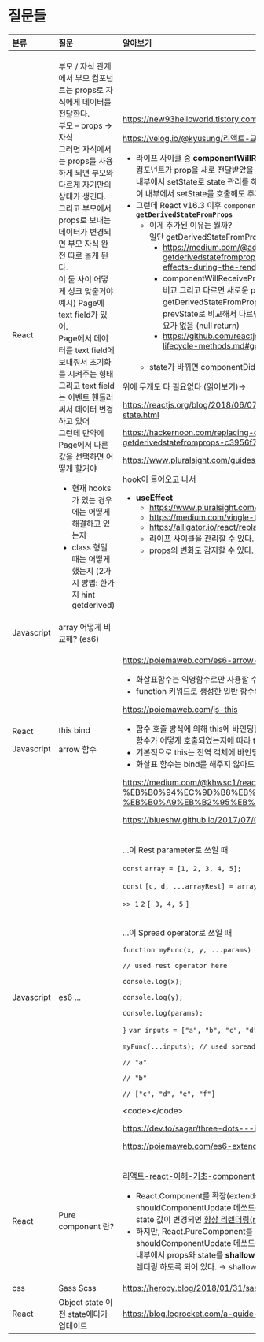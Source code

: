 # 질문들

<table>
  <thead>
    <tr>
      <th style="text-align:left">&#xBD84;&#xB958;</th>
      <th style="text-align:left">&#xC9C8;&#xBB38;</th>
      <th style="text-align:left">&#xC54C;&#xC544;&#xBCF4;&#xAE30;</th>
    </tr>
  </thead>
  <tbody>
    <tr>
      <td style="text-align:left">React</td>
      <td style="text-align:left">
        <p>&#xBD80;&#xBAA8; / &#xC790;&#xC2DD; &#xAD00;&#xACC4;&#xC5D0;&#xC11C; &#xBD80;&#xBAA8;
          &#xCEF4;&#xD3EC;&#xB10C;&#xD2B8;&#xB294; props&#xB85C; &#xC790;&#xC2DD;&#xC5D0;&#xAC8C;
          &#xB370;&#xC774;&#xD130;&#xB97C; &#xC804;&#xB2EC;&#xD55C;&#xB2E4;.
          <br />&#xBD80;&#xBAA8; &#x2013; props &#x2192; &#xC790;&#xC2DD;
          <br />&#xADF8;&#xB7EC;&#xBA74; &#xC790;&#xC2DD;&#xC5D0;&#xC11C;&#xB294; props&#xB97C;
          &#xC0AC;&#xC6A9;&#xD558;&#xAC8C; &#xB418;&#xBA74; &#xBD80;&#xBAA8;&#xC640;
          &#xB2E4;&#xB974;&#xAC8C; &#xC790;&#xAE30;&#xB9CC;&#xC758; &#xC0C1;&#xD0DC;&#xAC00;
          &#xC0DD;&#xAE34;&#xB2E4;.
          <br />&#xADF8;&#xB9AC;&#xACE0; &#xBD80;&#xBAA8;&#xC5D0;&#xC11C; props&#xB85C;
          &#xBCF4;&#xB0B4;&#xB294; &#xB370;&#xC774;&#xD130;&#xAC00; &#xBCC0;&#xACBD;&#xB418;&#xBA74;
          &#xBD80;&#xBAA8; &#xC790;&#xC2DD; &#xC644;&#xC804; &#xB530;&#xB85C; &#xB180;&#xAC8C;
          &#xB41C;&#xB2E4;.
          <br />&#xC774; &#xB458; &#xC0AC;&#xC774; &#xC5B4;&#xB5BB;&#xAC8C; &#xC2F1;&#xD06C;
          &#xB9DE;&#xCD9C;&#xAC70;&#xC57C;
          <br />&#xC608;&#xC2DC;) Page&#xC5D0; text field&#xAC00; &#xC788;&#xC5B4;.
          <br
          />Page&#xC5D0;&#xC11C; &#xB370;&#xC774;&#xD130;&#xB97C; text field&#xC5D0;
          &#xBCF4;&#xB0B4;&#xC918;&#xC11C; &#xCD08;&#xAE30;&#xD654;&#xB97C; &#xC2DC;&#xCF1C;&#xC8FC;&#xB294;
          &#xD615;&#xD0DC;
          <br />&#xADF8;&#xB9AC;&#xACE0; text field&#xB294; &#xC774;&#xBCA4;&#xD2B8; &#xD578;&#xB4E4;&#xB7EC;
          &#xC368;&#xC11C; &#xB370;&#xC774;&#xD130; &#xBCC0;&#xACBD;&#xD558;&#xACE0;
          &#xC788;&#xC5B4;
          <br />&#xADF8;&#xB7F0;&#xB370; &#xB9CC;&#xC57D;&#xC5D0; Page&#xC5D0;&#xC11C;
          &#xB2E4;&#xB978; &#xAC12;&#xC744; &#xC120;&#xD0DD;&#xD558;&#xBA74; &#xC5B4;&#xB5BB;&#xAC8C;
          &#xD560;&#xAC70;&#xC57C;</p>
        <ul>
          <li>&#xD604;&#xC7AC; hooks&#xAC00; &#xC788;&#xB294; &#xACBD;&#xC6B0;&#xC5D0;&#xB294;
            &#xC5B4;&#xB5BB;&#xAC8C; &#xD574;&#xACB0;&#xD558;&#xACE0; &#xC788;&#xB294;&#xC9C0;</li>
          <li>class &#xD615;&#xC77C; &#xB54C;&#xB294; &#xC5B4;&#xB5BB;&#xAC8C; &#xD588;&#xB294;&#xC9C0;
            (2&#xAC00;&#xC9C0; &#xBC29;&#xBC95;: &#xD55C;&#xAC00;&#xC9C0; hint getderived)</li>
        </ul>
      </td>
      <td style="text-align:left">
        <p><a href="https://new93helloworld.tistory.com/247">https://new93helloworld.tistory.com/247</a>
        </p>
        <p><a href="https://velog.io/@kyusung/%EB%A6%AC%EC%95%A1%ED%8A%B8-%EA%B5%90%EA%B3%BC%EC%84%9C-%EC%BB%B4%ED%8F%AC%EB%84%8C%ED%8A%B8%EC%99%80-%EB%9D%BC%EC%9D%B4%ED%94%84%EC%82%AC%EC%9D%B4%ED%81%B4-%EC%9D%B4%EB%B2%A4%ED%8A%B8">https://velog.io/@kyusung/&#xB9AC;&#xC561;&#xD2B8;-&#xAD50;&#xACFC;&#xC11C;-&#xCEF4;&#xD3EC;&#xB10C;&#xD2B8;&#xC640;-&#xB77C;&#xC774;&#xD504;&#xC0AC;&#xC774;&#xD074;-&#xC774;&#xBCA4;&#xD2B8;</a>
        </p>
        <ul>
          <li>&#xB77C;&#xC774;&#xD504; &#xC0AC;&#xC774;&#xD074; &#xC911; <b>componentWillReceiveProps</b>
            <br
            />&#xCEF4;&#xD3EC;&#xB10C;&#xD2B8;&#xAC00; prop&#xC744; &#xC0C8;&#xB85C;
            &#xC804;&#xB2EC;&#xBC1B;&#xC558;&#xC744; &#xB54C; &#xC2E4;&#xD589;&#xB428;
            <br
            />&#xB0B4;&#xBD80;&#xC5D0;&#xC11C; setState&#xB85C; state &#xAD00;&#xB9AC;&#xB97C;
            &#xD574;&#xC8FC;&#xBA74; &#xC720;&#xC6A9;
            <br />&#xC774; &#xB0B4;&#xBD80;&#xC5D0;&#xC11C; setState&#xB97C; &#xD638;&#xCD9C;&#xD574;&#xB3C4;
            &#xCD94;&#xAC00;&#xC801; &#xB79C;&#xB354;&#xB9C1;&#xC740; &#xC5C6;&#xC74C;</li>
          <li>&#xADF8;&#xB7F0;&#xB370; React v16.3 &#xC774;&#xD6C4; <code>componentWillReceiveProps</code> &#xB300;&#xCCB4;
            &#xBA54;&#xC11C;&#xB4DC; &#xCD94;&#xAC00; <b><code>getDerivedStateFromProps</code></b>
            <ul>
              <li>&#xC774;&#xAC8C; &#xCD94;&#xAC00;&#xB41C; &#xC774;&#xC720;&#xB294; &#xBB58;&#xAE4C;?
                <br
                />&#xC77C;&#xB2E8; getDerivedStateFromProps&#xB294; static &#xD568;&#xC218;
                <br
                />
                <ul>
                  <li><a href="https://medium.com/@adhithiravi/the-reason-getderivedstatefromprops-is-static-is-to-discourage-any-side-effects-during-the-render-6e95cf8f10b5">https://medium.com/@adhithiravi/the-reason-getderivedstatefromprops-is-static-is-to-discourage-any-side-effects-during-the-render-6e95cf8f10b5</a>
                  </li>
                  <li>componentWillReceiveProps(nextProps) nextProps&#xAC00; &#xB118;&#xC5B4;&#xC640;&#xC11C;
                    props&#xC640; &#xBE44;&#xAD50; &#xADF8;&#xB9AC;&#xACE0; &#xB2E4;&#xB974;&#xBA74;
                    &#xC0C8;&#xB85C;&#xC6B4; props&#xB85C; setState
                    <br />getDerivedStateFromProps(nextProps, prevState) nextProps&#xC640; prevState&#xB85C;
                    &#xBE44;&#xAD50;&#xD574;&#xC11C; &#xB2E4;&#xB974;&#xBA74; state&#xB97C;
                    return &#xB2E4;&#xB974;&#xBA74; &#xC0C8;&#xB85C;&#xC6B4; state&#xB97C;
                    &#xB118;&#xACA8;&#xC904; &#xD544;&#xC694;&#xAC00; &#xC5C6;&#xC74C; (null
                    return)</li>
                  <li><a href="https://github.com/reactjs/rfcs/blob/master/text/0006-static-lifecycle-methods.md#goal">https://github.com/reactjs/rfcs/blob/master/text/0006-static-lifecycle-methods.md#goal</a>
                    <br
                    />
                    <br />
                  </li>
                </ul>
              </li>
              <li>state&#xAC00; &#xBC14;&#xB00C;&#xBA74; componentDidUpdate &#xC218;&#xD589;</li>
            </ul>
          </li>
        </ul>
        <p>&#xC704;&#xC5D0; &#xB450;&#xAC1C;&#xB3C4; &#xB2E4; &#xD544;&#xC694;&#xC5C6;&#xB2E4;
          (&#xC77D;&#xC5B4;&#xBCF4;&#xAE30;)&#x2192;</p>
        <p><a href="https://reactjs.org/blog/2018/06/07/you-probably-dont-need-derived-state.html">https://reactjs.org/blog/2018/06/07/you-probably-dont-need-derived-state.html</a>
        </p>
        <p><a href="https://hackernoon.com/replacing-componentwillreceiveprops-with-getderivedstatefromprops-c3956f7ce607">https://hackernoon.com/replacing-componentwillreceiveprops-with-getderivedstatefromprops-c3956f7ce607</a>
        </p>
        <p><a href="https://www.pluralsight.com/guides/prop-changes-in-react-component">https://www.pluralsight.com/guides/prop-changes-in-react-component</a>
        </p>
        <p>hook&#xC774; &#xB4E4;&#xC5B4;&#xC624;&#xACE0; &#xB098;&#xC11C;</p>
        <ul>
          <li><b>useEffect</b>
            <ul>
              <li><a href="https://www.pluralsight.com/guides/prop-changes-in-react-component">https://www.pluralsight.com/guides/prop-changes-in-react-component</a>
              </li>
              <li><a href="https://medium.com/vingle-tech-blog/react-hook-ec3f25c2d8fa">https://medium.com/vingle-tech-blog/react-hook-ec3f25c2d8fa</a>
              </li>
              <li><a href="https://alligator.io/react/replacing-component-lifecycles-with-useeffect/">https://alligator.io/react/replacing-component-lifecycles-with-useeffect/</a>
              </li>
              <li>&#xB77C;&#xC774;&#xD504; &#xC0AC;&#xC774;&#xD074;&#xC744; &#xAD00;&#xB9AC;&#xD560;
                &#xC218; &#xC788;&#xB2E4;.</li>
              <li>props&#xC758; &#xBCC0;&#xD654;&#xB3C4; &#xAC10;&#xC9C0;&#xD560; &#xC218;
                &#xC788;&#xB2E4;.</li>
            </ul>
          </li>
        </ul>
      </td>
    </tr>
    <tr>
      <td style="text-align:left">Javascript</td>
      <td style="text-align:left">array &#xC5B4;&#xB5BB;&#xAC8C; &#xBE44;&#xAD50;&#xD574;? (es6)</td>
      <td
      style="text-align:left"></td>
    </tr>
    <tr>
      <td style="text-align:left">
        <p>React</p>
        <p>Javascript</p>
      </td>
      <td style="text-align:left">
        <p>this bind</p>
        <p>arrow &#xD568;&#xC218;</p>
      </td>
      <td style="text-align:left">
        <p><a href="https://poiemaweb.com/es6-arrow-function">https://poiemaweb.com/es6-arrow-function</a>
        </p>
        <ul>
          <li>&#xD654;&#xC0B4;&#xD45C;&#xD568;&#xC218;&#xB294; &#xC775;&#xBA85;&#xD568;&#xC218;&#xB85C;&#xB9CC;
            &#xC0AC;&#xC6A9;&#xD560; &#xC218; &#xC788;&#xB2E4;.</li>
          <li>function &#xD0A4;&#xC6CC;&#xB4DC;&#xB85C; &#xC0DD;&#xC131;&#xD55C; &#xC77C;&#xBC18;
            &#xD568;&#xC218;&#xC640; &#xD654;&#xC0B4;&#xD45C; &#xD568;&#xC218;&#xC758;
            &#xAC00;&#xC7A5; &#xD070; &#xCC28;&#xC774;&#xC810;&#xC740; this&#xC774;&#xB2E4;.</li>
        </ul>
        <p><a href="https://poiemaweb.com/js-this">https://poiemaweb.com/js-this</a>
        </p>
        <ul>
          <li>&#xD568;&#xC218; &#xD638;&#xCD9C; &#xBC29;&#xC2DD;&#xC5D0; &#xC758;&#xD574;
            this&#xC5D0; &#xBC14;&#xC778;&#xB529;&#xD560; &#xC5B4;&#xB5A4; &#xAC1D;&#xCCB4;&#xAC00;
            &#xB3D9;&#xC801;&#xC73C;&#xB85C; &#xACB0;&#xC815;&#xB41C;&#xB2E4;. &#xD568;&#xC218;&#xB97C;
            &#xD638;&#xCD9C;&#xD560; &#xB54C; &#xD568;&#xC218;&#xAC00; &#xC5B4;&#xB5BB;&#xAC8C;
            &#xD638;&#xCD9C;&#xB418;&#xC5C8;&#xB294;&#xC9C0;&#xC5D0; &#xB530;&#xB77C;
            this&#xC5D0; &#xBC14;&#xC778;&#xB529;&#xD560; &#xAC1D;&#xCCB4;&#xAC00;
            &#xB3D9;&#xC801;&#xC73C;&#xB85C; &#xACB0;&#xC815; &#xB41C;&#xB2E4;.</li>
          <li>&#xAE30;&#xBCF8;&#xC801;&#xC73C;&#xB85C; this&#xB294; &#xC804;&#xC5ED;
            &#xAC1D;&#xCCB4;&#xC5D0; &#xBC14;&#xC778;&#xB529;</li>
          <li>&#xD654;&#xC0B4;&#xD45C; &#xD568;&#xC218;&#xB294; bind&#xB97C; &#xD574;&#xC8FC;&#xC9C0;
            &#xC54A;&#xC544;&#xB3C4; &#xBC14;&#xB85C; &#xC704;&#xCABD; scope&#xC744;
            &#xAC00;&#xB9AC;&#xD0A8;&#xB2E4;.</li>
        </ul>
        <p><a href="https://medium.com/@khwsc1/react%EC%97%90%EC%84%9C%EC%9D%98-%EB%B0%94%EC%9D%B8%EB%94%A9-binding-%EB%B0%A9%EB%B2%95%EB%93%A4-a595ff9190b6">https://medium.com/@khwsc1/react%EC%97%90%EC%84%9C%EC%9D%98-%EB%B0%94%EC%9D%B8%EB%94%A9-binding-%EB%B0%A9%EB%B2%95%EB%93%A4-a595ff9190b6</a>
        </p>
        <p><a href="https://blueshw.github.io/2017/07/01/arrow-function/">https://blueshw.github.io/2017/07/01/arrow-function/</a>
        </p>
      </td>
    </tr>
    <tr>
      <td style="text-align:left">Javascript</td>
      <td style="text-align:left">es6 ...</td>
      <td style="text-align:left">
        <p>...&#xC774; Rest parameter&#xB85C; &#xC4F0;&#xC77C; &#xB54C;</p>
        <p><code>const</code>  <code>array = [1, 2, 3, 4, 5]; </code> 
        </p>
        <p><code>const</code>  <code>[c, d, ...arrayRest] = array; </code>  <code>console.log(c, d, arrayRest); </code> 
        </p>
        <p><code>&gt;&gt; 1</code>  <code>2</code>  <code>[ 3, 4, 5</code>  <code>]</code>
        </p>
        <p>
          <br />...&#xC774; Spread operator&#xB85C; &#xC4F0;&#xC77C; &#xB54C;</p>
        <p><code>function myFunc(x, y, ...params) { </code>
        </p>
        <p><code>// used rest operator here  </code>
        </p>
        <p><code>console.log(x);  </code>
        </p>
        <p><code>console.log(y);  </code>
        </p>
        <p><code>console.log(params);</code>
        </p>
        <p><code>}</code>  <code>var inputs = [&quot;a&quot;, &quot;b&quot;, &quot;c&quot;, &quot;d&quot;, &quot;e&quot;, &quot;f&quot;];</code>
        </p>
        <p><code>myFunc(...inputs); // used spread operator here</code>
        </p>
        <p><code>// &quot;a&quot;</code>
        </p>
        <p><code>// &quot;b&quot;</code>
        </p>
        <p><code>// [&quot;c&quot;, &quot;d&quot;, &quot;e&quot;, &quot;f&quot;]</code>
        </p>
        <p>&lt;code&gt;&lt;/code&gt;</p>
        <p><a href="https://dev.to/sagar/three-dots---in-javascript-26ci">https://dev.to/sagar/three-dots---in-javascript-26ci</a>
        </p>
        <p><a href="https://poiemaweb.com/es6-extended-parameter-handling">https://poiemaweb.com/es6-extended-parameter-handling</a>
        </p>
      </td>
    </tr>
    <tr>
      <td style="text-align:left">React</td>
      <td style="text-align:left">Pure component &#xB780;?</td>
      <td style="text-align:left">
        <p></p>
        <p><a href="https://www.vobour.com/%EB%A6%AC%EC%95%A1%ED%8A%B8-react-%EC%9D%B4%ED%95%B4-%EA%B8%B0%EC%B4%88-component-vs-purecomp">&#xB9AC;&#xC561;&#xD2B8;-react-&#xC774;&#xD574;-&#xAE30;&#xCD08;-component-vs-purecomp</a>
        </p>
        <ul>
          <li>React.Component&#xB97C; &#xD655;&#xC7A5;(extends)&#xD574;&#xC11C; &#xCEF4;&#xD3EC;&#xB10C;&#xD2B8;&#xB97C;
            &#xB9CC;&#xB4E4; &#xB54C;, shouldComponentUpdate &#xBA54;&#xC3D8;&#xB4DC;&#xB97C;
            &#xBCC4;&#xB3C4;&#xB85C; &#xC120;&#xC5B8;&#xD558;&#xC9C0; &#xC54A;&#xC558;&#xB2E4;&#xBA74;,
            &#xCEF4;&#xD3EC;&#xB10C;&#xD2B8;&#xB294; props, state &#xAC12;&#xC774;
            &#xBCC0;&#xACBD;&#xB418;&#xBA74; <a href="https://facebook.github.io/react/docs/react-component.html#shouldcomponentupdate">&#xD56D;&#xC0C1; &#xB9AC;&#xB80C;&#xB354;&#xB9C1;(re-render)</a> &#xD558;&#xB3C4;&#xB85D;
            &#xB418;&#xC5B4; &#xC788;&#xB2E4;.</li>
          <li>&#xD558;&#xC9C0;&#xB9CC;, React.PureComponent&#xB97C; &#xD655;&#xC7A5;&#xD574;&#xC11C;
            &#xCEF4;&#xD3EC;&#xB10C;&#xD2B8;&#xB97C; &#xB9CC;&#xB4E4;&#xBA74;, shouldComponentUpdate
            &#xBA54;&#xC3D8;&#xB4DC;&#xB97C; &#xC120;&#xC5B8;&#xD558;&#xC9C0; &#xC54A;&#xC558;&#xB2E4;&#xACE0;
            &#xD558;&#xB354;&#xB77C;&#xB3C4;, PureComponent &#xB0B4;&#xBD80;&#xC5D0;&#xC11C;
            props&#xC640; state&#xB97C; <b>shallow level </b>&#xC548;&#xC5D0;&#xC11C;
            &#xBE44;&#xAD50; &#xD558;&#xC5EC;, &#xBCC0;&#xACBD;&#xB41C; &#xAC12;&#xC774;
            &#xC788;&#xC744; &#xC2DC;&#xC5D0;&#xB9CC; &#xB9AC;&#xB80C;&#xB354;&#xB9C1;
            &#xD558;&#xB3C4;&#xB85D; &#xB418;&#xC5B4; &#xC788;&#xB2E4;. &#x2192; shallow
            level &#xBE44;&#xAD50;&#xC774;&#xAE30; &#xB54C;&#xBB38;&#xC5D0; &#xB9C9;
            &#xC88B;&#xB2E4;&#xACE0; &#xD560; &#xC218;&#xB3C4; &#xC5C6;&#xB2E4;.</li>
        </ul>
      </td>
    </tr>
    <tr>
      <td style="text-align:left">css</td>
      <td style="text-align:left">Sass Scss</td>
      <td style="text-align:left"><a href="https://heropy.blog/2018/01/31/sass/
">https://heropy.blog/2018/01/31/sass/</a>
      </td>
    </tr>
    <tr>
      <td style="text-align:left">React</td>
      <td style="text-align:left">Object state &#xC774;&#xC804; state&#xC5D0;&#xB2E4;&#xAC00; &#xC5C5;&#xB370;&#xC774;&#xD2B8;</td>
      <td
      style="text-align:left"><a href="https://blog.logrocket.com/a-guide-to-usestate-in-react-ecb9952e406c/">https://blog.logrocket.com/a-guide-to-usestate-in-react-ecb9952e406c/</a>
        </td>
    </tr>
  </tbody>
</table>

